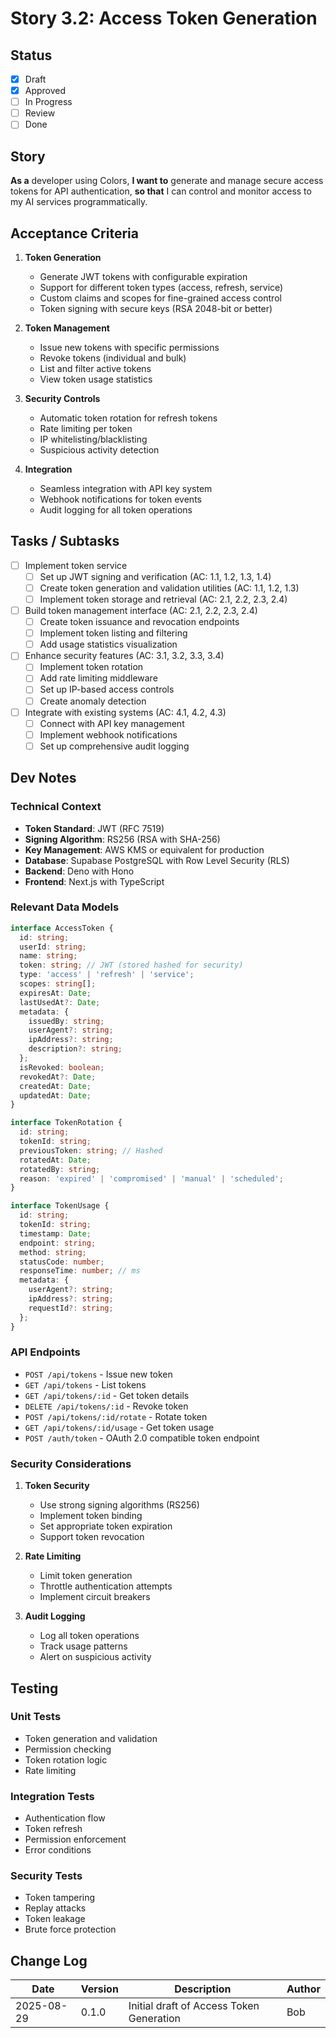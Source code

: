 # Story 3.2: Access Token Generation

## Status

- [x] Draft
- [x] Approved
- [ ] In Progress
- [ ] Review
- [ ] Done

## Story

**As a** developer using Colors,
**I want to** generate and manage secure access tokens for API authentication,
**so that** I can control and monitor access to my AI services programmatically.

## Acceptance Criteria

1. **Token Generation**
   - Generate JWT tokens with configurable expiration
   - Support for different token types (access, refresh, service)
   - Custom claims and scopes for fine-grained access control
   - Token signing with secure keys (RSA 2048-bit or better)

2. **Token Management**
   - Issue new tokens with specific permissions
   - Revoke tokens (individual and bulk)
   - List and filter active tokens
   - View token usage statistics

3. **Security Controls**
   - Automatic token rotation for refresh tokens
   - Rate limiting per token
   - IP whitelisting/blacklisting
   - Suspicious activity detection

4. **Integration**
   - Seamless integration with API key system
   - Webhook notifications for token events
   - Audit logging for all token operations

## Tasks / Subtasks

- [ ] Implement token service
  - [ ] Set up JWT signing and verification (AC: 1.1, 1.2, 1.3, 1.4)
  - [ ] Create token generation and validation utilities (AC: 1.1, 1.2, 1.3)
  - [ ] Implement token storage and retrieval (AC: 2.1, 2.2, 2.3, 2.4)

- [ ] Build token management interface (AC: 2.1, 2.2, 2.3, 2.4)
  - [ ] Create token issuance and revocation endpoints
  - [ ] Implement token listing and filtering
  - [ ] Add usage statistics visualization

- [ ] Enhance security features (AC: 3.1, 3.2, 3.3, 3.4)
  - [ ] Implement token rotation
  - [ ] Add rate limiting middleware
  - [ ] Set up IP-based access controls
  - [ ] Create anomaly detection

- [ ] Integrate with existing systems (AC: 4.1, 4.2, 4.3)
  - [ ] Connect with API key management
  - [ ] Implement webhook notifications
  - [ ] Set up comprehensive audit logging

## Dev Notes

### Technical Context

- **Token Standard**: JWT (RFC 7519)
- **Signing Algorithm**: RS256 (RSA with SHA-256)
- **Key Management**: AWS KMS or equivalent for production
- **Database**: Supabase PostgreSQL with Row Level Security (RLS)
- **Backend**: Deno with Hono
- **Frontend**: Next.js with TypeScript

### Relevant Data Models

```typescript
interface AccessToken {
  id: string;
  userId: string;
  name: string;
  token: string; // JWT (stored hashed for security)
  type: 'access' | 'refresh' | 'service';
  scopes: string[];
  expiresAt: Date;
  lastUsedAt?: Date;
  metadata: {
    issuedBy: string;
    userAgent?: string;
    ipAddress?: string;
    description?: string;
  };
  isRevoked: boolean;
  revokedAt?: Date;
  createdAt: Date;
  updatedAt: Date;
}

interface TokenRotation {
  id: string;
  tokenId: string;
  previousToken: string; // Hashed
  rotatedAt: Date;
  rotatedBy: string;
  reason: 'expired' | 'compromised' | 'manual' | 'scheduled';
}

interface TokenUsage {
  id: string;
  tokenId: string;
  timestamp: Date;
  endpoint: string;
  method: string;
  statusCode: number;
  responseTime: number; // ms
  metadata: {
    userAgent?: string;
    ipAddress?: string;
    requestId?: string;
  };
}
```

### API Endpoints

- `POST /api/tokens` - Issue new token
- `GET /api/tokens` - List tokens
- `GET /api/tokens/:id` - Get token details
- `DELETE /api/tokens/:id` - Revoke token
- `POST /api/tokens/:id/rotate` - Rotate token
- `GET /api/tokens/:id/usage` - Get token usage
- `POST /auth/token` - OAuth 2.0 compatible token endpoint

### Security Considerations

1. **Token Security**
   - Use strong signing algorithms (RS256)
   - Implement token binding
   - Set appropriate token expiration
   - Support token revocation

2. **Rate Limiting**
   - Limit token generation
   - Throttle authentication attempts
   - Implement circuit breakers

3. **Audit Logging**
   - Log all token operations
   - Track usage patterns
   - Alert on suspicious activity

## Testing

### Unit Tests

- Token generation and validation
- Permission checking
- Token rotation logic
- Rate limiting

### Integration Tests

- Authentication flow
- Token refresh
- Permission enforcement
- Error conditions

### Security Tests

- Token tampering
- Replay attacks
- Token leakage
- Brute force protection

## Change Log

| Date       | Version | Description                          | Author |
|------------|---------|--------------------------------------|--------|
| 2025-08-29 | 0.1.0   | Initial draft of Access Token Generation | Bob    |
